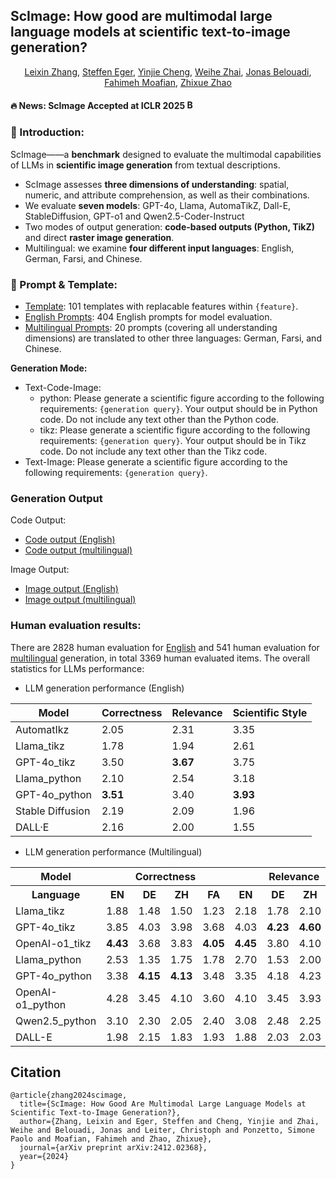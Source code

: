 
## ScImage: How good are multimodal large language models at scientific text-to-image generation?



<div align="center",style="font-family: charter;">
    <a href="https://scholar.google.com/citations?user=dTRy2gUAAAAJ&hl=en" target="_blank">Leixin Zhang</a>,
    <a href="https://scholar.google.com/citations?user=TnuqAW0AAAAJ&hl=en" target="_blank">Steffen Eger</a>,
    <a href="https://openreview.net/profile?id=~Yinjie_Cheng1" target="_blank">Yinjie Cheng</a>,
    <a href="https://scholar.google.com/citations?user=0BU245kAAAAJ&hl=en" target="_blank">Weihe Zhai</a>,
    <a href="https://scholar.google.com/citations?user=ut5IWKwAAAAJ&hl=en" target="_blank">Jonas Belouadi</a>,
    <a href="https://scholar.google.com/citations?user=UxfiZA0AAAAJ&hl=en" target="_blank">Fahimeh Moafian</a>,
    <a href="https://scholar.google.com/citations?user=bwiMxxsAAAAJ&hl=en" target="_blank">Zhixue Zhao</a>
</div>


#### 🔥 News: **ScImage Accepted at ICLR 2025** <a href="https://huggingface.co/datasets/casszhao/ScImage" target="_blank"> <img alt="Benchmark: ScImage" src="https://img.shields.io/badge/%F0%9F%A4%97%20_Benchmark-ScImage-ffc107?color=ffc107&logoColor=white" height="15"/> </a>


    
### 🚀 Introduction: 
ScImage——a **benchmark** designed to evaluate the multimodal capabilities of LLMs in **scientific image generation** from textual descriptions. 
- ScImage assesses **three dimensions of understanding**: spatial, numeric, and attribute comprehension, as well as their combinations.
- We evaluate **seven models**: GPT-4o, Llama, AutomaTikZ, Dall-E, StableDiffusion, GPT-o1 and Qwen2.5-Coder-Instruct
- Two modes of output generation: **code-based outputs (Python, TikZ)** and direct **raster image generation**.
- Multilingual: we examine **four different input languages**: English, German, Farsi, and Chinese.

### 📝 Prompt & Template:
- [Template](template.csv): 101 templates with replacable features within `{feature}`.
- [English Prompts](prompt.csv): 404 English prompts for model evaluation.
- [Multilingual Prompts](multilingual_prompt.csv): 20 prompts (covering all understanding dimensions) are translated to other three languages: German, Farsi, and Chinese.

    
**Generation Mode:**

- Text-Code-Image:
    - python: Please generate a scientific figure according to the following requirements: `{generation query}`. Your output should be in Python code. Do not include any text other than the Python code.
    - tikz: Please generate a scientific figure according to the following requirements: `{generation query}`. Your output should be in Tikz code. Do not include any text other than the Tikz code.
- Text-Image: Please generate a scientific figure according to the following requirements: `{generation query}`.
  
### Generation Output

Code Output: 
- [Code output (English)](https://drive.google.com/drive/folders/17QPqBBCGMW1gL4t63T_3h-G02NrgsyQS?usp=sharing)
- [Code output (multilingual)](https://drive.google.com/drive/folders/1vYaRGRd6XvcT2pjZYQ2w76-b57arPGVZ?usp=sharing)

Image Output: 
- [Image output (English)](https://drive.google.com/drive/folders/1Ruj0XihQylbpORBDLWrRAC8OIb0zLORY?usp=sharing)
- [Image output (multilingual)](https://drive.google.com/drive/folders/1Ke2oL2nmXwpSSwZfh_yifyAof_XYlIGo?usp=sharing)


### Human evaluation results: 

There are 2828 human evaluation for [English](Human_Evaluation_Scores/English_evaluation_score.csv) and 541 human evaluation for [multilingual](multilingual_evaluation_score.csv) generation, in total 3369 human evaluated items. The overall statistics for LLMs performance:

- LLM generation performance (English)

| Model             | Correctness | Relevance | Scientific Style |
|------------------|-------------|-----------|------------------|
| AutomatIkz        | 2.05        | 2.31      | 3.35             |
| Llama_tikz        | 1.78        | 1.94      | 2.61             |
| GPT-4o_tikz       | 3.50        | **3.67**  | 3.75             |
| Llama_python      | 2.10        | 2.54      | 3.18             |
| GPT-4o_python     | **3.51**    | 3.40      | **3.93**         |
| Stable Diffusion  | 2.19        | 2.09      | 1.96             |
| DALL·E            | 2.16        | 2.00      | 1.55             |

- LLM generation performance (Multilingual)



<table>
  <tr>
    <th rowspan="1">Model</th>
    <th colspan="4">Correctness</th>
    <th colspan="4">Relevance</th>
    <th colspan="4">Scientific Style</th>
  </tr>
  <tr>
    <th>Language</th>
    <th>EN</th><th>DE</th><th>ZH</th><th>FA</th>
    <th>EN</th><th>DE</th><th>ZH</th><th>FA</th>
    <th>EN</th><th>DE</th><th>ZH</th><th>FA</th>
  </tr>
  </tr>
  <tr><td>Llama_tikz</td><td>1.88</td><td>1.48</td><td>1.50</td><td>1.23</td><td>2.18</td><td>1.78</td><td>2.10</td><td>1.68</td><td>2.78</td><td>2.23</td><td>2.80</td><td>2.90</td></tr>
  <tr><td>GPT-4o_tikz</td><td>3.85</td><td>4.03</td><td>3.98</td><td>3.68</td><td>4.03</td><td><b>4.23</b></td><td><b>4.60</b></td><td>3.98</td><td>4.10</td><td><b>4.43</b></td><td>4.40</td><td>3.98</td></tr>
  <tr><td>OpenAI-o1_tikz</td><td><b>4.43</b></td><td>3.68</td><td>3.83</td><td><b>4.05</b></td><td><b>4.45</b></td><td>3.80</td><td>4.10</td><td><b>4.18</b></td><td>4.40</td><td>3.88</td><td>4.03</td><td><b>4.05</b></td></tr>
  <tr><td>Llama_python</td><td>2.53</td><td>1.35</td><td>1.75</td><td>1.78</td><td>2.70</td><td>1.53</td><td>2.00</td><td>1.90</td><td>3.20</td><td>2.50</td><td>3.10</td><td>3.30</td></tr>
  <tr><td>GPT-4o_python</td><td>3.38</td><td><b>4.15</b></td><td><b>4.13</b></td><td>3.48</td><td>3.35</td><td>4.18</td><td>4.23</td><td>3.35</td><td>3.88</td><td><b>4.50</b></td><td><b>4.83</b></td><td>3.85</td></tr>
  <tr><td>OpenAI-o1_python</td><td>4.28</td><td>3.45</td><td>4.10</td><td>3.60</td><td>4.10</td><td>3.45</td><td>3.93</td><td>3.60</td><td><b>4.50</b></td><td>4.08</td><td>4.30</td><td><b>4.05</b></td></tr>
  <tr><td>Qwen2.5_python</td><td>3.10</td><td>2.30</td><td>2.05</td><td>2.40</td><td>3.08</td><td>2.48</td><td>2.25</td><td>2.53</td><td>3.70</td><td>3.43</td><td>3.28</td><td>3.68</td></tr>
  <tr><td>DALL-E</td><td>1.98</td><td>2.15</td><td>1.83</td><td>1.93</td><td>1.88</td><td>2.03</td><td>2.03</td><td>2.00</td><td>1.40</td><td>1.58</td><td>1.53</td><td>1.50</td></tr>
</table>





## Citation 
```
@article{zhang2024scimage,
  title={ScImage: How Good Are Multimodal Large Language Models at Scientific Text-to-Image Generation?},
  author={Zhang, Leixin and Eger, Steffen and Cheng, Yinjie and Zhai, Weihe and Belouadi, Jonas and Leiter, Christoph and Ponzetto, Simone Paolo and Moafian, Fahimeh and Zhao, Zhixue},
  journal={arXiv preprint arXiv:2412.02368},
  year={2024}
}
```

